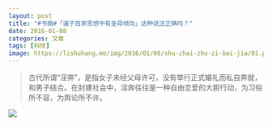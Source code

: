 ```yaml
---
layout: post
title: "#书摘#「诸子百家思想中有圣母倾向」这种说法正确吗？"
date: 2016-01-08
categories: 文章
tags: [科技]
image: https://lishuhang.me/img/2016/01/08/shu-zhai-zhu-zi-bai-jia/01.png
---
```


> 古代所谓“淫奔”，是指女子未经父母许可，没有举行正式婚礼而私自奔就，和男子结合。在封建社会中，淫奔往往是一种自由恋爱的大胆行动，为习俗所不容，为舆论所不许。

![](http://mmbiz.qpic.cn/mmbiz/AdRKyBVLoHIqo1ReMLMEkukjwMqkfl61Nq4rgdJrMxtH4COc4jVHJI0JWf4sybHWjIiaUudrRK6zKJPfCWEkNicg/0?wx_fmt=jpeg)